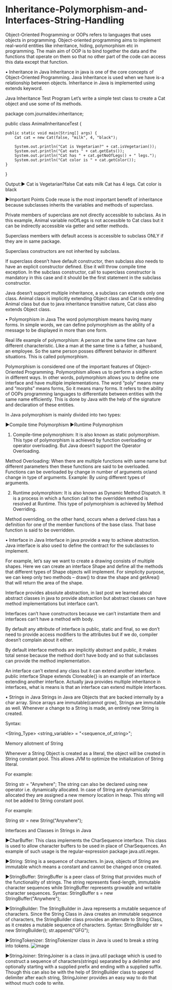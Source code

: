 # Inheritance-Polymorphism-and-Interfaces-String-Handling

Object-Oriented Programming or OOPs refers to languages that uses objects in programming. Object-oriented programming aims to implement real-world entities like inheritance, hiding, polymorphism etc in programming. The main aim of OOP is to bind together the data and the functions that operate on them so that no other part of the code can access this data except that function. 

• Inheritance in Java
Inheritance in java is one of the core concepts of Object-Oriented Programming. Java Inheritance is used when we have is-a relationship between objects. Inheritance in Java is implemented using extends keyword.

Java Inheritance Test Program
Let’s write a simple test class to create a Cat object and use some of its methods.

package com.journaldev.inheritance;

public class AnimalInheritanceTest {

	public static void main(String[] args) {
		Cat cat = new Cat(false, "milk", 4, "black");

		System.out.println("Cat is Vegetarian?" + cat.isVegetarian());
		System.out.println("Cat eats " + cat.getEats());
		System.out.println("Cat has " + cat.getNoOfLegs() + " legs.");
		System.out.println("Cat color is " + cat.getColor());
	}

}

Output:►
Cat is Vegetarian?false
Cat eats milk
Cat has 4 legs.
Cat color is black


►Important Points
Code reuse is the most important benefit of inheritance because subclasses inherits the variables and methods of superclass. 

Private members of superclass are not directly accessible to subclass. As in this example, Animal variable noOfLegs is not accessible to Cat class but it can be indirectly accessible via getter and setter methods.

Superclass members with default access is accessible to subclass ONLY if they are in same package.

Superclass constructors are not inherited by subclass.

If superclass doesn’t have default constructor, then subclass also needs to have an explicit constructor defined. Else it will throw compile time exception. In the subclass constructor, call to superclass constructor is mandatory in this case and it should be the first statement in the subclass constructor.

Java doesn’t support multiple inheritance, a subclass can extends only one class. Animal class is implicitly extending Object class and Cat is extending Animal class but due to java inheritance transitive nature, Cat class also extends Object class.

• Polymorphism in Java
The word polymorphism means having many forms. In simple words, we can define polymorphism as the ability of a message to be displayed in more than one form.

Real life example of polymorphism: A person at the same time can have different characteristic. Like a man at the same time is a father, a husband, an employee. So the same person posses different behavior in different situations. This is called polymorphism.

Polymorphism is considered one of the important features of Object-Oriented Programming. Polymorphism allows us to perform a single action in different ways. In other words, polymorphism allows you to define one interface and have multiple implementations. The word “poly” means many and “morphs” means forms, So it means many forms.
It refers to the ability of OOPs programming languages to differentiate between entities with the same name efficiently. This is done by Java with the help of the signature and declaration of these entities. 

In Java polymorphism is mainly divided into two types:

►Compile time Polymorphism
►Runtime Polymorphism

1. Compile-time polymorphism: It is also known as static polymorphism. This type of polymorphism is achieved by function overloading or operator overloading. But Java doesn’t support the Operator Overloading.

Method Overloading: When there are multiple functions with same name but different parameters then these functions are said to be overloaded. Functions can be overloaded by change in number of arguments or/and change in type of arguments.
Example: By using different types of arguments.

2. Runtime polymorphism: It is also known as Dynamic Method Dispatch. It is a process in which a function call to the overridden method is resolved at Runtime. This type of polymorphism is achieved by Method Overriding.

Method overriding, on the other hand, occurs when a derived class has a definition for one of the member functions of the base class. That base function is said to be overridden.

• Interface in Java
Interface in java provide a way to achieve abstraction. Java interface is also used to define the contract for the subclasses to implement.

For example, let’s say we want to create a drawing consists of multiple shapes. Here we can create an interface Shape and define all the methods that different types of Shape objects will implement. For simplicity purpose, we can keep only two methods – draw() to draw the shape and getArea() that will return the area of the shape.

Interface provides absolute abstraction, in last post we learned about abstract classes in java to provide abstraction but abstract classes can have method implementations but interface can’t.

Interfaces can’t have constructors because we can’t instantiate them and interfaces can’t have a method with body.

By default any attribute of interface is public, static and final, so we don’t need to provide access modifiers to the attributes but if we do, compiler doesn’t complain about it either.

By default interface methods are implicitly abstract and public, it makes total sense because the method don’t have body and so that subclasses can provide the method implementation.

An interface can’t extend any class but it can extend another interface. public interface Shape extends Cloneable{} is an example of an interface extending another interface. Actually java provides multiple inheritance in interfaces, what is means is that an interface can extend multiple interfaces.

• Strings in Java
Strings in Java are Objects that are backed internally by a char array. Since arrays are immutable(cannot grow), Strings are immutable as well. Whenever a change to a String is made, an entirely new String is created. 

Syntax:  

<String_Type> <string_variable> = "<sequence_of_string>"; 

Memory allotment of String

Whenever a String Object is created as a literal, the object will be created in String constant pool. This allows JVM to optimize the initialization of String literal.

For example: 

String str = "Anywhere";
The string can also be declared using new operator i.e. dynamically allocated. In case of String are dynamically allocated they are assigned a new memory location in heap. This string will not be added to String constant pool.

For example: 

String str = new String("Anywhere");

Interfaces and Classes in Strings in Java

►CharBuffer: This class implements the CharSequence interface. This class is used to allow character buffers to be used in place of CharSequences. An example of such usage is the regular-expression package java.util.regex.
 
►String: String is a sequence of characters. In java, objects of String are immutable which means a constant and cannot be changed once created.

►StringBuffer: 
StringBuffer is a peer class of String that provides much of the functionality of strings. The string represents fixed-length, immutable character sequences while StringBuffer represents growable and writable character sequences.
Syntax:
StringBuffer s = new StringBuffer("Anywhere");

►StringBuilder: 
The StringBuilder in Java represents a mutable sequence of characters. Since the String Class in Java creates an immutable sequence of characters, the StringBuilder class provides an alternate to String Class, as it creates a mutable sequence of characters.
Syntax:
StringBuilder str = new StringBuilder();
str.append("GFG");

►StringTokenizer: 
StringTokenizer class in Java is used to break a string into tokens. 
![image](https://user-images.githubusercontent.com/91977965/136160308-76166b4b-d25a-49bd-b328-76f8392b6fd0.png)


►StringJoiner: 
StringJoiner is a class in java.util package which is used to construct a sequence of characters(strings) separated by a delimiter and optionally starting with a supplied prefix and ending with a supplied suffix. Though this can also be with the help of StringBuilder class to append delimiter after each string, StringJoiner provides an easy way to do that without much code to write.

